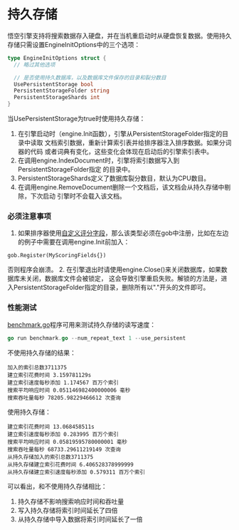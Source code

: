 持久存储
====

悟空引擎支持将搜索数据存入硬盘，并在当机重启动时从硬盘恢复数据。使用持久存储只需设置EngineInitOptions中的三个选项：

```go
type EngineInitOptions struct {
  // 略过其他选项

  // 是否使用持久数据库，以及数据库文件保存的目录和裂分数目
  UsePersistentStorage bool
  PersistentStorageFolder string
  PersistentStorageShards int
}
```

当UsePersistentStorage为true时使用持久存储：

1. 在引擎启动时（engine.Init函数），引擎从PersistentStorageFolder指定的目录中读取
文档索引数据，重新计算索引表并给排序器注入排序数据。如果分词器的代码
或者词典有变化，这些变化会体现在启动后的引擎索引表中。
2. 在调用engine.IndexDocument时，引擎将索引数据写入到PersistentStorageFolder指定
的目录中。
3. PersistentStorageShards定义了数据库裂分数目，默认为CPU数目。
4. 在调用engine.RemoveDocument删除一个文档后，该文档会从持久存储中剔除，下次启动
引擎时不会载入该文档。


### 必须注意事项

1. 如果排序器使用[自定义评分字段](/docs/custom_scoring_criteria.md)，那么该类型必须在gob中注册，比如在左边的例子中需要在调用engine.Init前加入：
```
gob.Register(MyScoringFields{})
```
否则程序会崩溃。
2. 在引擎退出时请使用engine.Close()来关闭数据库，如果数据库未关闭，数据库文件会被锁定，
这会导致引擎重启失败。解锁的方法是，进入PersistentStorageFolder指定的目录，删除所有以"."开头的文件即可。

### 性能测试

[benchmark.go](/examples/benchmark.go)程序可用来测试持久存储的读写速度：

```go
go run benchmark.go --num_repeat_text 1 --use_persistent
```

不使用持久存储的结果：

```
加入的索引总数3711375
建立索引花费时间 3.159781129s
建立索引速度每秒添加 1.174567 百万个索引
搜索平均响应时间 0.051146982400000006 毫秒
搜索吞吐量每秒 78205.98229466612 次查询
```

使用持久存储：

```
建立索引花费时间 13.068458511s
建立索引速度每秒添加 0.283995 百万个索引
搜索平均响应时间 0.05819595780000001 毫秒
搜索吞吐量每秒 68733.29611219149 次查询
从持久存储加入的索引总数3711375
从持久存储建立索引花费时间 6.406528378999999
从持久存储建立索引速度每秒添加 0.579311 百万个索引
```

可以看出，和不使用持久存储相比：

1. 持久存储不影响搜索响应时间和吞吐量
2. 写入持久存储将索引时间延长了四倍
3. 从持久存储中导入数据将索引时间延长了一倍

